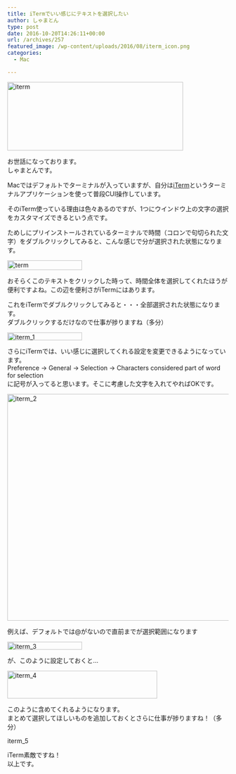 ```yaml
---
title: iTermでいい感じにテキストを選択したい
author: しゃまとん
type: post
date: 2016-10-20T14:26:11+00:00
url: /archives/257
featured_image: /wp-content/uploads/2016/08/iterm_icon.png
categories:
  - Mac

---
```

[<img src="http://shamaton.orz.hm/blog/wp-content/uploads/2016/08/iterm.jpg" alt="iterm" width="400" height="156" class="aligncenter size-full wp-image-262" />][1]

お世話になっております。  
しゃまとんです。

Macではデフォルトでターミナルが入っていますが、自分は[iTerm][2]というターミナルアプリケーションを使って普段CUI操作しています。

そのiTerm使っている理由は色々あるのですが、1つにウインドウ上の文字の選択をカスタマイズできるという点です。

ためしにプリインストールされているターミナルで時間（コロンで句切られた文字）をダブルクリックしてみると、こんな感じで分が選択された状態になります。

[<img src="http://shamaton.orz.hm/blog/wp-content/uploads/2016/08/term.png" alt="term" width="170" height="22" class="aligncenter size-full wp-image-264" />][3]

おそらくこのテキストをクリックした時って、時間全体を選択してくれたほうが便利ですよね。この辺を便利さがiTermにはあります。

これをiTermでダブルクリックしてみると・・・全部選択された状態になります。  
ダブルクリックするだけなので仕事が捗りますね（多分）

[<img src="http://shamaton.orz.hm/blog/wp-content/uploads/2016/08/iterm_1.png" alt="iterm_1" width="170" height="18" class="aligncenter size-full wp-image-265" />][4]

さらにiTermでは、いい感じに選択してくれる設定を変更できるようになっています。  
Preference → General → Selection → Characters considered part of word for selection  
に記号が入ってると思います。そこに考慮した文字を入れてやればOKです。

[<img src="http://shamaton.orz.hm/blog/wp-content/uploads/2016/08/iterm_2.png" alt="iterm_2" width="778" height="516" class="aligncenter size-full wp-image-266" />][5]

例えば、デフォルトでは@がないので直前までが選択範囲になります

[<img src="http://shamaton.orz.hm/blog/wp-content/uploads/2016/08/iterm_3.png" alt="iterm_3" width="170" height="18" class="aligncenter size-full wp-image-267" />][6]

が、このように設定しておくと&#8230;

[<img src="http://shamaton.orz.hm/blog/wp-content/uploads/2016/08/iterm_4.png" alt="iterm_4" width="341" height="63" class="aligncenter size-full wp-image-268" />][7]

このように含めてくれるようになります。  
まとめて選択してほしいものを追加しておくとさらに仕事が捗りますね！（多分）

[<img src="http://shamaton.orz.hm/blog/wp-content/uploads/2016/08/iterm_5.png" alt="iterm_5" width="170" height="16" class="aligncenter size-full wp-image-269" />][8]

iTerm素敵ですね！  
以上です。

 [1]: http://shamaton.orz.hm/blog/wp-content/uploads/2016/08/iterm.jpg
 [2]: https://www.iterm2.com/
 [3]: http://shamaton.orz.hm/blog/wp-content/uploads/2016/08/term.png
 [4]: http://shamaton.orz.hm/blog/wp-content/uploads/2016/08/iterm_1.png
 [5]: http://shamaton.orz.hm/blog/wp-content/uploads/2016/08/iterm_2.png
 [6]: http://shamaton.orz.hm/blog/wp-content/uploads/2016/08/iterm_3.png
 [7]: http://shamaton.orz.hm/blog/wp-content/uploads/2016/08/iterm_4.png
 [8]: http://shamaton.orz.hm/blog/wp-content/uploads/2016/08/iterm_5.png